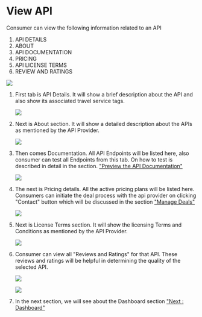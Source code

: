View API
========

Consumer can view the following information related to an API

1.  API DETAILS
2.  ABOUT
3.  API DOCUMENTATION
4.  PRICING
5.  API LICENSE TERMS
6.  REVIEW AND RATINGS

![](../images/consume/view_api_view_click_07.png)

1.  First tab is API Details. It will show a brief description about the
    API and also show its associated travel service tags.

    ![](../images/consume/view_api_details_08.png)

2.  Next is About section. It will show a detailed description about the
    APIs as mentioned by the API Provider.

    ![](../images/consume/view_api_readme_09.png)

3.  Then comes Documentation. All API Endpoints will be listed here,
    also consumer can test all Endpoints from this tab. On how to test
    is described in detail in the section. ["Preview the API
    Documentation"](preview)

    ![](../images/consume/view_api_documentation_10.png)

4.  The next is Pricing details. All the active pricing plans will be
    listed here. Consumers can initiate the deal process with the api
    provider on clicking "Contact" button which will be discussed in the
    section ["Manage Deals"](managedeals)

    ![](../images/consume/view_api_pricing_11.png)

5.  Next is License Terms section. It will show the licensing Terms and
    Conditions as mentioned by the API Provider.

    ![](../images/consume/view_api_license_12.png)

6.  Consumer can view all "Reviews and Ratings" for that API. These
    reviews and ratings will be helpful in determining the quality of
    the selected API.

    ![](../images/consume/view_api_view_all_click_13.png)

    ![](../images/consume/view_api_review_14.png)

7.  In the next section, we will see about the Dashboard section ["Next
    : Dashboard"](dashboard_details)
